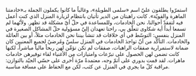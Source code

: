 استمرّوا يطلقون عليّ اسم «سلمى الطويلة»، وغالباً ما كانوا يكملون الجملة بـ«خادمتنا الماهرة والقويّة». كانت راهبتان من الدير تأتيان بانتظام لزيارة المنزل الذي كنت أعمل فيه لتفقدّ أحوالنا، نحن الخادمات، وللمساعدة في حلّ أيّ مشكلة قد تظهر. ولأنّهما لم تسمعا أبداً أية شكاوى تتعلّق بي، راحتا تعهدان إليّ مسؤولية حلّ المشاكل الصغيرة في المنزل بنفسي: التوسّط في أي خلافات قد تنشأ بيننا نحن الخادمات مثلاً، أو بين العائلة والخادمات. التأكّد من أنّ تواجدَ الخادمات في المنزل سلسٌ ومُرضيٌ لجميع المعنيين كان ضمانة لاستمرارية صفقات الراهبات، صفقات لم تكن تؤمِّن لهن ربحاً مالياً مباشراً، لكنها كانت تضمن لهن الحصول على تبرّعات وامتيازات مِن الأغنياء لقاء توفيرهن خادمات ماهرات. لقد قمت بدوري على أتمّ وجه، معتمدةً مرّة أخرى على حسّي الجيّد بالتوازن: مراقبة كلّ ما يجري في المنزل عن كثب، لكن مع الحفاظ على مسافة مناسبة.
